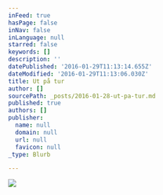 ```yaml
---
inFeed: true
hasPage: false
inNav: false
inLanguage: null
starred: false
keywords: []
description: ''
datePublished: '2016-01-29T11:13:14.655Z'
dateModified: '2016-01-29T11:13:06.030Z'
title: Ut på tur
author: []
sourcePath: _posts/2016-01-28-ut-pa-tur.md
published: true
authors: []
publisher:
  name: null
  domain: null
  url: null
  favicon: null
_type: Blurb

---
```

![](https://the-grid-user-content.s3-us-west-2.amazonaws.com/ba141233-8a24-4275-a734-ef59cb50cc01.jpg)